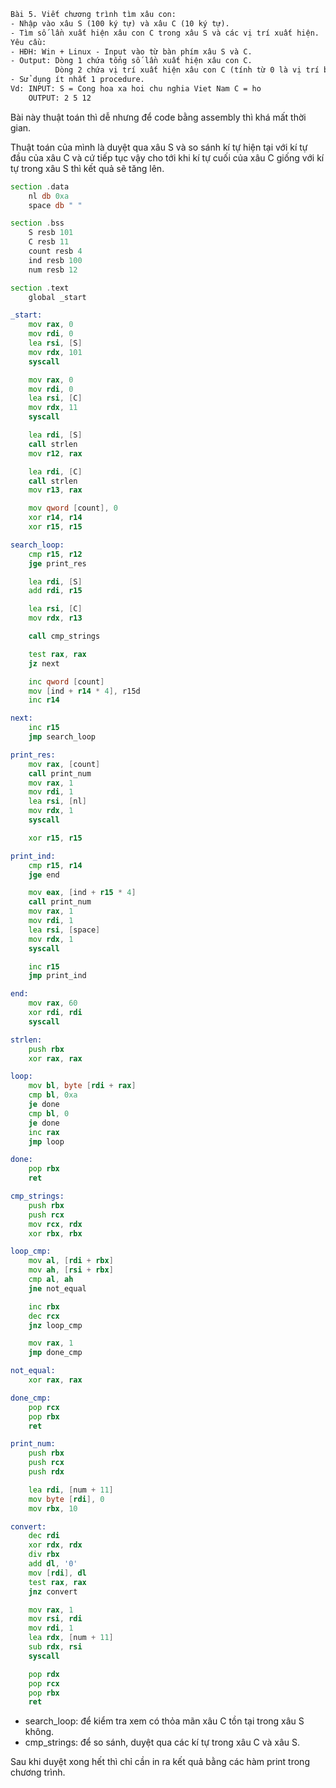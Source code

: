 ``` txt
Bài 5. Viết chương trình tìm xâu con:
- Nhập vào xâu S (100 ký tự) và xâu C (10 ký tự).
- Tìm số lần xuất hiện xâu con C trong xâu S và các vị trí xuất hiện.
Yêu cầu:
- HĐH: Win + Linux - Input vào từ bàn phím xâu S và C.
- Output: Dòng 1 chứa tổng số lần xuất hiện xâu con C.
          Dòng 2 chứa vị trí xuất hiện xâu con C (tính từ 0 là vị trí bắt đầu xâu S).
- Sử dụng ít nhất 1 procedure.
Vd: INPUT: S = Cong hoa xa hoi chu nghia Viet Nam C = ho
    OUTPUT: 2 5 12
```
Bài này thuật toán thì dễ nhưng để code bằng assembly thì khá mất thời gian. 

Thuật toán của mình là duyệt qua xâu S và so sánh kí tự hiện tại với kí tự đầu của xâu C và cứ tiếp tục vậy cho tới khi kí tự cuối của xâu C giống với kí tự trong xâu S thì kết quả sẽ tăng lên. 

``` asm
section .data 
    nl db 0xa
    space db " "

section .bss 
    S resb 101 
    C resb 11 
    count resb 4
    ind resb 100 
    num resb 12 

section .text
    global _start

_start: 
    mov rax, 0
    mov rdi, 0
    lea rsi, [S]
    mov rdx, 101 
    syscall 

    mov rax, 0
    mov rdi, 0
    lea rsi, [C] 
    mov rdx, 11
    syscall 

    lea rdi, [S] 
    call strlen 
    mov r12, rax

    lea rdi, [C] 
    call strlen 
    mov r13, rax

    mov qword [count], 0
    xor r14, r14
    xor r15, r15

search_loop: 
    cmp r15, r12
    jge print_res

    lea rdi, [S] 
    add rdi, r15

    lea rsi, [C] 
    mov rdx, r13

    call cmp_strings

    test rax, rax
    jz next

    inc qword [count]
    mov [ind + r14 * 4], r15d
    inc r14

next: 
    inc r15 
    jmp search_loop 

print_res: 
    mov rax, [count] 
    call print_num
    mov rax, 1
    mov rdi, 1
    lea rsi, [nl] 
    mov rdx, 1
    syscall 

    xor r15, r15

print_ind: 
    cmp r15, r14
    jge end

    mov eax, [ind + r15 * 4] 
    call print_num
    mov rax, 1
    mov rdi, 1
    lea rsi, [space]
    mov rdx, 1
    syscall 

    inc r15 
    jmp print_ind

end: 
    mov rax, 60 
    xor rdi, rdi 
    syscall 

strlen: 
    push rbx 
    xor rax, rax 

loop: 
    mov bl, byte [rdi + rax] 
    cmp bl, 0xa 
    je done 
    cmp bl, 0
    je done 
    inc rax 
    jmp loop 

done: 
    pop rbx 
    ret 

cmp_strings: 
    push rbx 
    push rcx 
    mov rcx, rdx 
    xor rbx, rbx

loop_cmp: 
    mov al, [rdi + rbx] 
    mov ah, [rsi + rbx] 
    cmp al, ah 
    jne not_equal 

    inc rbx 
    dec rcx 
    jnz loop_cmp 

    mov rax, 1
    jmp done_cmp 

not_equal: 
    xor rax, rax 

done_cmp: 
    pop rcx 
    pop rbx 
    ret 

print_num: 
    push rbx 
    push rcx 
    push rdx 

    lea rdi, [num + 11] 
    mov byte [rdi], 0 
    mov rbx, 10 

convert: 
    dec rdi 
    xor rdx, rdx 
    div rbx 
    add dl, '0' 
    mov [rdi], dl 
    test rax, rax 
    jnz convert 

    mov rax, 1
    mov rsi, rdi 
    mov rdi, 1
    lea rdx, [num + 11] 
    sub rdx, rsi 
    syscall 

    pop rdx 
    pop rcx 
    pop rbx 
    ret 
```
+ search_loop: để kiểm tra xem có thỏa mãn xâu C tồn tại trong xâu S không.
+ cmp_strings: để so sánh, duyệt qua các kí tự trong xâu C và xâu S.

Sau khi duyệt xong hết thì chỉ cần in ra kết quả bằng các hàm print trong chương trình. 
